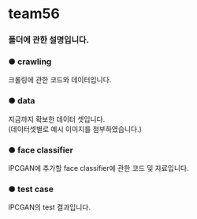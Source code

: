 # team56

### 폴더에 관한 설명입니다.

### ● crawling
크롤링에 관한 코드와 데이터입니다.

### ● data
지금까지 확보한 데이터 셋입니다.  
(데이터셋별로 예시 이미지를 첨부하였습니다.)

### ● face classifier
IPCGAN에 추가할 face classifier에 관한 코드 및 자료입니다.

### ● test case
IPCGAN의 test 결과입니다.

